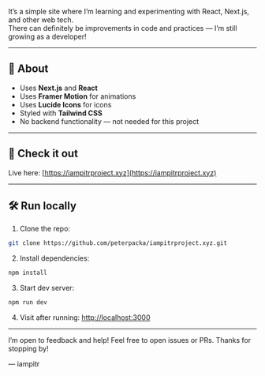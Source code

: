 It’s a simple site where I’m learning and experimenting with React, Next.js, and other web tech.  
There can definitely be improvements in code and practices — I’m still growing as a developer!

---

## 🚀 About

- Uses **Next.js** and **React**  
- Uses **Framer Motion** for animations  
- Uses **Lucide Icons** for icons  
- Styled with **Tailwind CSS**  
- No backend functionality — not needed for this project  

---

## 📍 Check it out

Live here: [https://iampitrproject.xyz](https://iampitrproject.xyz)

---

## 🛠️ Run locally

1. Clone the repo:
```bash
git clone https://github.com/peterpacka/iampitrproject.xyz.git
   ```
2. Install dependencies:
```bash
npm install
   ```
3. Start dev server:
```bash
npm run dev
  ```
4. Visit after running:
 [http://localhost:3000](http://localhost:3000)
   
   
---

I’m open to feedback and help! Feel free to open issues or PRs.
Thanks for stopping by!

— iampitr
